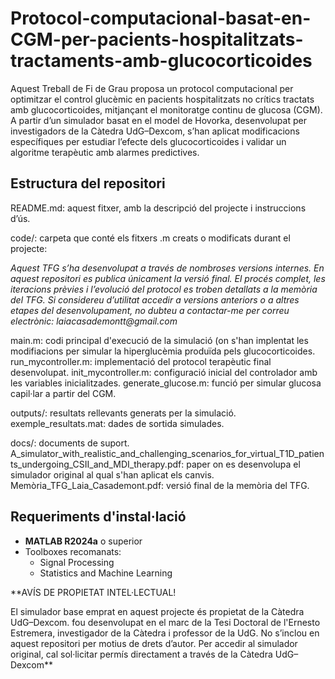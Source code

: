 # Protocol-computacional-basat-en-CGM-per-pacients-hospitalitzats-tractaments-amb-glucocorticoides
Aquest Treball de Fi de Grau proposa un protocol computacional per optimitzar el control glucèmic en pacients hospitalitzats no crítics tractats amb glucocorticoides, mitjançant el monitoratge continu de glucosa (CGM). A partir d’un simulador basat en el model de Hovorka, desenvolupat per investigadors de la Càtedra UdG–Dexcom, s’han aplicat modificacions específiques per estudiar l’efecte dels glucocorticoides i validar un algoritme terapèutic amb alarmes predictives.


## Estructura del repositori
README.md: aquest fitxer, amb la descripció del projecte i instruccions d’ús.

code/: carpeta que conté els fitxers .m creats o modificats durant el projecte:

_Aquest TFG s’ha desenvolupat a través de nombroses versions internes. En aquest repositori es publica únicament la versió final.
El procés complet, les iteracions prèvies i l’evolució del protocol es troben detallats a la memòria del TFG._
_Si considereu d’utilitat accedir a versions anteriors o a altres etapes del desenvolupament, no dubteu a contactar-me per correu electrònic:
laiacasademontt@gmail.com_

main.m: codi principal d'execució de la simulació (on s'han implentat les modifiacions per simular la hiperglucèmia produïda pels glucocorticoides.
run_mycontroller.m: implementació del protocol terapèutic final desenvolupat.
init_mycontroller.m: configuració inicial del controlador amb les variables inicialitzades.
generate_glucose.m: funció per simular glucosa capil·lar a partir del CGM.

outputs/: resultats rellevants generats per la simulació.
exemple_resultats.mat: dades de sortida simulades.

docs/: documents de suport.
A_simulator_with_realistic_and_challenging_scenarios_for_virtual_T1D_patients_undergoing_CSII_and_MDI_therapy.pdf: paper on es desenvolupa el simulador original al qual s'han aplicat els canvis.
Memòria_TFG_Laia_Casademont.pdf: versió final de la memòria del TFG.

## Requeriments d'instal·lació 
- **MATLAB R2024a** o superior  
- Toolboxes recomanats:
  - Signal Processing
  - Statistics and Machine Learning
    
**AVÍS DE PROPIETAT INTEL·LECTUAL! 

El simulador base emprat en aquest projecte és propietat de la Càtedra UdG–Dexcom. fou desenvolupat en el marc de la Tesi Doctoral de l'Ernesto Estremera, investigador de la Càtedra i professor de la UdG. No s’inclou en aquest repositori per motius de drets d’autor.
Per accedir al simulador original, cal sol·licitar permís directament a través de la Càtedra UdG–Dexcom**
